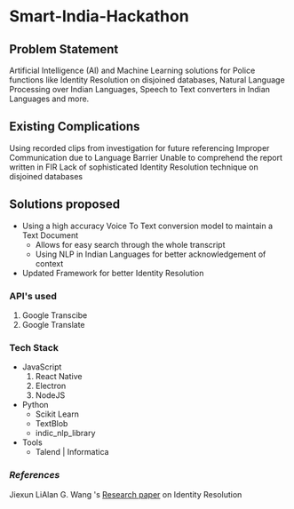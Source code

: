# Smart-India-Hackathon

## Problem Statement
  Artificial Intelligence (Al) and Machine Learning solutions for Police functions like Identity Resolution on disjoined databases, Natural Language Processing over Indian Languages, Speech to Text converters in Indian Languages and more.
  
## Existing Complications 
Using recorded clips from investigation for future referencing
Improper Communication due to Language Barrier
Unable to comprehend the report written in FIR
Lack of sophisticated Identity Resolution technique on disjoined databases
 ## Solutions proposed
 + Using a high accuracy Voice To Text conversion model to maintain a Text Document
 	+ Allows for easy search through the whole transcript
 	+ Using NLP in Indian Languages for better acknowledgement of context
 + Updated Framework for better Identity Resolution 
 
 ### API's used
 1. Google Transcibe
 2. Google Translate
 
 ### Tech Stack
 * JavaScript
 	1. React Native
 	2. Electron
 	3. NodeJS
 * Python
 	* Scikit Learn
	* TextBlob
	* indic_nlp_library
 * Tools
 	* Talend | Informatica
 
 ### *References*
 Jiexun LiAlan G. Wang 's [Research paper](https://link.springer.com/article/10.1186/s13388-015-0021-0) on Identity Resolution
